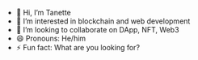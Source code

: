 - 👋 Hi, I’m Tanette
- 👀 I’m interested in blockchain and web development
- 💞️ I’m looking to collaborate on DApp, NFT, Web3 
- 😄 Pronouns: He/him
- ⚡ Fun fact: What are you looking for?

<!---
cryptotanette/cryptotanette is a ✨ special ✨ repository because its `README.md` (this file) appears on your GitHub profile.
You can click the Preview link to take a look at your changes.
--->
